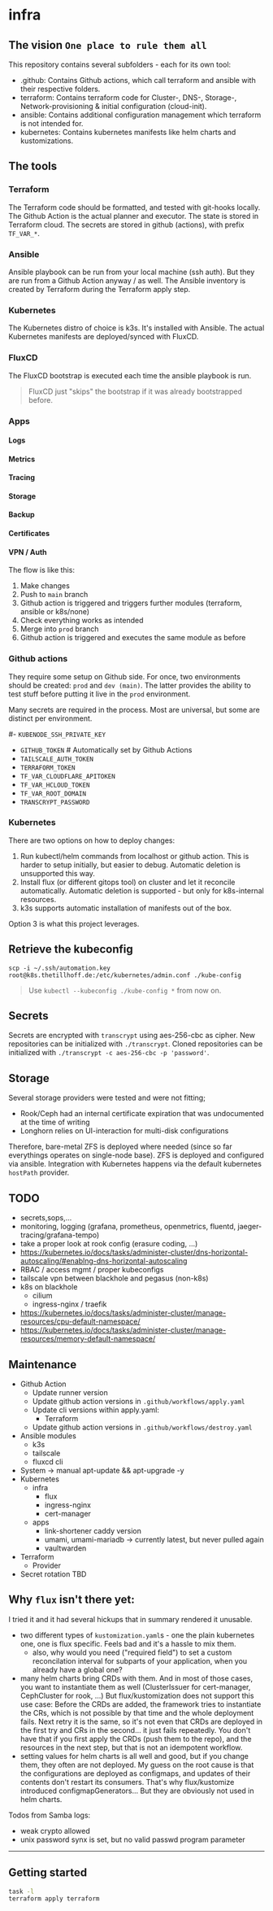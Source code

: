 # infra

## The vision `One place to rule them all`
This repository contains several subfolders - each for its own tool:
- .github: Contains Github actions, which call terraform and ansible with their respective folders.
- terraform: Contains terraform code for Cluster-, DNS-, Storage-, Network-provisioning & initial configuration (cloud-init).
- ansible: Contains additional configuration management which terraform is not intended for.
- kubernetes: Contains kubernetes manifests like helm charts and kustomizations.

## The tools
### Terraform
The Terraform code should be formatted, and tested with git-hooks locally.
The Github Action is the actual planner and executor.
The state is stored in Terraform cloud.
The secrets are stored in github (actions), with prefix `TF_VAR_*`.

### Ansible
Ansible playbook can be run from your local machine (ssh auth).
But they are run from a Github Action anyway / as well.
The Ansible inventory is created by Terraform during the Terraform apply step.

### Kubernetes
The Kubernetes distro of choice is k3s.
It's installed with Ansible.
The actual Kubernetes manifests are deployed/synced with FluxCD.

### FluxCD
The FluxCD bootstrap is executed each time the ansible playbook is run.
> FluxCD just "skips" the bootstrap if it was already bootstrapped before.

### Apps

#### Logs

#### Metrics

#### Tracing

#### Storage

#### Backup

#### Certificates

#### VPN / Auth




The flow is like this:
1. Make changes
2. Push to `main` branch
3. Github action is triggered and triggers further modules (terraform, ansible or k8s/none)
4. Check everything works as intended
5. Merge into `prod` branch
6. Github action is triggered and executes the same module as before

### Github actions
They require some setup on Github side. For once, two environments should be created: `prod` and `dev (main)`.
The latter provides the ability to test stuff before putting it live in the `prod` environment.

Many secrets are required in the process. Most are universal, but some are distinct per environment.

#- `KUBENODE_SSH_PRIVATE_KEY`
- `GITHUB_TOKEN` # Automatically set by Github Actions
- `TAILSCALE_AUTH_TOKEN`
- `TERRAFORM_TOKEN`
- `TF_VAR_CLOUDFLARE_APITOKEN`
- `TF_VAR_HCLOUD_TOKEN`
- `TF_VAR_ROOT_DOMAIN`
- `TRANSCRYPT_PASSWORD`

### Kubernetes
There are two options on how to deploy changes:
1. Run kubectl/helm commands from localhost or github action.
  This is harder to setup initially, but easier to debug. Automatic deletion is unsupported this way.
2. Install flux (or different gitops tool) on cluster and let it reconcile automatically. Automatic deletion is supported - but only for k8s-internal resources.
3. k3s supports automatic installation of manifests out of the box.

Option 3 is what this project leverages.

## Retrieve the kubeconfig
`scp -i ~/.ssh/automation.key root@k8s.thetillhoff.de:/etc/kubernetes/admin.conf ./kube-config`
> Use `kubectl --kubeconfig ./kube-config *` from now on.

## Secrets
Secrets are encrypted with `transcrypt` using aes-256-cbc as cipher.
New repositories can be initialized with `./transcrypt`.
Cloned repositories can be initialized with `./transcrypt -c aes-256-cbc -p 'password'`.

## Storage
Several storage providers were tested and were not fitting;
- Rook/Ceph had an internal certificate expiration that was undocumented at the time of writing
- Longhorn relies on UI-interaction for multi-disk configurations

Therefore, bare-metal ZFS is deployed where needed (since so far everythings operates on single-node base).
ZFS is deployed and configured via ansible. Integration with Kubernetes happens via the default kubernetes `hostPath` provider.

## TODO
- secrets,sops,...
- monitoring, logging (grafana, prometheus, openmetrics, fluentd, jaeger-tracing/grafana-tempo)
- take a proper look at rook config (erasure coding, ...)
- https://kubernetes.io/docs/tasks/administer-cluster/dns-horizontal-autoscaling/#enablng-dns-horizontal-autoscaling
- RBAC / access mgmt / proper kubeconfigs
- tailscale vpn between blackhole and pegasus (non-k8s)
- k8s on blackhole
  - cilium
  - ingress-nginx / traefik
- https://kubernetes.io/docs/tasks/administer-cluster/manage-resources/cpu-default-namespace/
- https://kubernetes.io/docs/tasks/administer-cluster/manage-resources/memory-default-namespace/

## Maintenance
- Github Action
  - Update runner version
  - Update github action versions in `.github/workflows/apply.yaml`
  - Update cli versions within apply.yaml:
    - Terraform
  - Update github action versions in `.github/workflows/destroy.yaml`
- Ansible modules
  - k3s
  - tailscale
  - fluxcd cli
- System -> manual apt-update && apt-upgrade -y
- Kubernetes
  - infra
    - flux
    - ingress-nginx
    - cert-manager
  - apps
    - link-shortener caddy version
    - umami, umami-mariadb -> currently latest, but never pulled again
    - vaultwarden
- Terraform
  - Provider
- Secret rotation TBD

## Why `flux` isn't there yet:
I tried it and it had several hickups that in summary rendered it unusable.
- two different types of `kustomization.yaml`s - one the plain kubernetes one, one is flux specific. Feels bad and it's a hassle to mix them.
  - also, why would you need ("required field") to set a custom reconcilation interval for subparts of your application, when you already have a global one?
- many helm charts bring CRDs with them. And in most of those cases, you want to instantiate them as well (ClusterIssuer for cert-manager, CephCluster for rook, ...)
  But flux/kustomization does not support this use case: Before the CRDs are added, the framework tries to instantiate the CRs, which is not possible by that time and the whole deployment fails. Next retry it is the same, so it's not even that CRDs are deployed in the first try and CRs in the second... it just fails repeatedly.
  You don't have that if you first apply the CRDs (push them to the repo), and the resources in the next step, but that is not an idempotent workflow.
- setting values for helm charts is all well and good, but if you change them, they often are not deployed. My guess on the root cause is that the configurations are deployed as configmaps, and updates of their contents don't restart its consumers. That's why flux/kustomize introduced configmapGenerators... But they are obviously not used in helm charts.


Todos from Samba logs:
- weak crypto allowed
- unix password synx is set, but no valid passwd program parameter


---

## Getting started

```sh
task -l
terraform apply terraform

```
